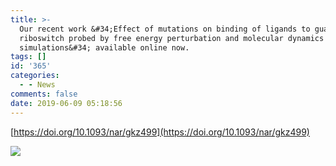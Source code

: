 ```yaml
---
title: >-
  Our recent work &#34;Effect of mutations on binding of ligands to guanine
  riboswitch probed by free energy perturbation and molecular dynamics
  simulations&#34; available online now.
tags: []
id: '365'
categories:
  - - News
comments: false
date: 2019-06-09 05:18:56
---
```


[https://doi.org/10.1093/nar/gkz499](https://doi.org/10.1093/nar/gkz499)

![](https://pic.njzjz.win/1Ix20FvJjC9m68Bc9U1IJLlijqJdGdMy4)